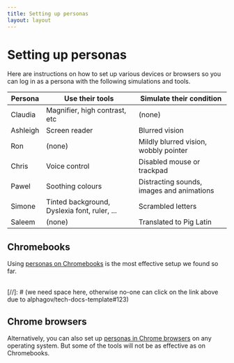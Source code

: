 ```yaml
---
title: Setting up personas
layout: layout
---
```


# Setting up personas

Here are instructions on how to set up various devices or browsers so you can log in as a persona with the following simulations and tools.

| Persona  | Use their tools                              | Simulate their condition                  |
| -------- | -------------------------------------------- | ----------------------------------------- |
| Claudia  | Magnifier, high contrast, etc                | (none)                                    |
| Ashleigh | Screen reader                                | Blurred vision                            |
| Ron      | (none)                                       | Mildly blurred vision, wobbly pointer     |
| Chris    | Voice control                                | Disabled mouse or trackpad                |
| Pawel    | Soothing colours                             | Distracting sounds, images and animations |
| Simone   | Tinted background, Dyslexia font, ruler, ... | Scrambled letters                         |
| Saleem   | (none)                                       | Translated to Pig Latin                   |


## Chromebooks

Using [personas on Chromebooks](chromebook.html) is the most effective setup we found so far.

<br />
[//]: # (we need space here, otherwise no-one can click on the link above due to alphagov/tech-docs-template#123)


## Chrome browsers

Alternatively, you can also set up [personas in Chrome browsers](chrome.html) on any operating system. But some of the tools will not be as effective as on Chromebooks.

